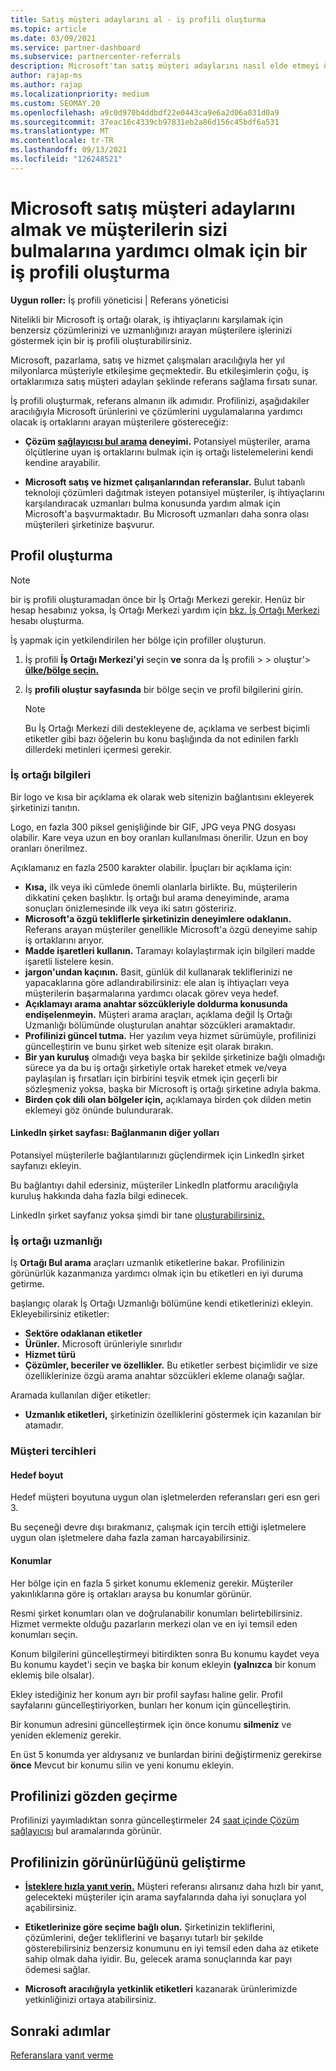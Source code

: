 ```yaml
---
title: Satış müşteri adaylarını al - iş profili oluşturma
ms.topic: article
ms.date: 03/09/2021
ms.service: partner-dashboard
ms.subservice: partnercenter-referrals
description: Microsoft'tan satış müşteri adaylarını nasıl elde etmeyi öğrenin. Anahtarlardan biri, müşterilerin sizi daha kolay İş Ortağı Merkezi bir iş profili oluşturmaktır.
author: rajap-ms
ms.author: rajap
ms.localizationpriority: medium
ms.custom: SEOMAY.20
ms.openlocfilehash: a9c0d970b4ddbdf22e0443ca9e6a2d06a031d0a9
ms.sourcegitcommit: 37eac16c4339cb97831eb2a86d156c45bdf6a531
ms.translationtype: MT
ms.contentlocale: tr-TR
ms.lasthandoff: 09/13/2021
ms.locfileid: "126248521"
---
```

# <a name="create-a-business-profile-to-get-microsoft-sales-leads-and-help-customers-find-you"></a>Microsoft satış müşteri adaylarını almak ve müşterilerin sizi bulmalarına yardımcı olmak için bir iş profili oluşturma

**Uygun roller:** İş profili yöneticisi | Referans yöneticisi

Nitelikli bir Microsoft iş ortağı olarak, iş ihtiyaçlarını karşılamak için benzersiz çözümlerinizi ve uzmanlığınızı arayan müşterilere işlerinizi göstermek için bir iş profili oluşturabilirsiniz.

Microsoft, pazarlama, satış ve hizmet çalışmaları aracılığıyla her yıl milyonlarca müşteriyle etkileşime geçmektedir. Bu etkileşimlerin çoğu, iş ortaklarımıza satış müşteri adayları şeklinde referans sağlama fırsatı sunar. 

İş profili oluşturmak, referans almanın ilk adımıdır. Profilinizi, aşağıdakiler aracılığıyla Microsoft ürünlerini ve çözümlerini uygulamalarına yardımcı olacak iş ortaklarını arayan müşterilere göstereceğiz:

- **Çözüm [sağlayıcısı bul arama](https://www.microsoft.com/solution-providers/home) deneyimi.** Potansiyel müşteriler, arama ölçütlerine uyan iş ortaklarını bulmak için iş ortağı listelemelerini kendi kendine arayabilir.

- **Microsoft satış ve hizmet çalışanlarından referanslar.** Bulut tabanlı teknoloji çözümleri dağıtmak isteyen potansiyel müşteriler, iş ihtiyaçlarını karşılandıracak uzmanları bulma konusunda yardım almak için Microsoft'a başvurmaktadır. Bu Microsoft uzmanları daha sonra olası müşterileri şirketinize başvurur.

## <a name="create-a-profile"></a>Profil oluşturma

> [!NOTE]  
> bir iş profili oluşturamadan önce bir İş Ortağı Merkezi gerekir. Henüz bir hesap hesabınız yoksa, İş Ortağı Merkezi yardım için [bkz. İş Ortağı Merkezi](mpn-create-a-partner-center-account.md) hesabı oluşturma.

İş yapmak için yetkilendirilen her bölge için profiller oluşturun.

1. İş profili **İş Ortağı Merkezi'yi** seçin **ve** sonra da İş profili &gt;  &gt; oluştur'> **[ülke/bölge seçin.](https://partner.microsoft.com/referrals/businessprofiles/)**

2. İş **profili oluştur sayfasında** bir bölge seçin ve profil bilgilerini girin.
   > [!NOTE]  
   >  Bu İş Ortağı Merkezi dili destekleyene de, açıklama ve serbest biçimli etiketler gibi bazı öğelerin bu konu başlığında da not edinilen farklı dillerdeki metinleri içermesi gerekir.

### <a name="partner-information"></a>İş ortağı bilgileri

Bir logo ve kısa bir açıklama ek olarak web sitenizin bağlantısını ekleyerek şirketinizi tanıtın. 

Logo, en fazla 300 piksel genişliğinde bir GIF, JPG veya PNG dosyası olabilir. Kare veya uzun en boy oranları kullanılması önerilir. Uzun en boy oranları önerilmez.

Açıklamanız en fazla 2500 karakter olabilir. İpuçları bir açıklama için: 

-  **Kısa,** ilk veya iki cümlede önemli olanlarla birlikte. Bu, müşterilerin dikkatini çeken başlıktır. İş ortağı bul arama deneyiminde, arama sonuçları önizlemesinde ilk veya iki satırı gösteririz.
-  **Microsoft'a özgü tekliflerle şirketinizin deneyimlere odaklanın.** Referans arayan müşteriler genellikle Microsoft'a özgü deneyime sahip iş ortaklarını arıyor.
-  **Madde işaretleri kullanın.** Taramayı kolaylaştırmak için bilgileri madde işaretli listelere kesin.
-  **jargon'undan kaçının.** Basit, günlük dil kullanarak tekliflerinizi ne yapacaklarına göre adlandırabilirsiniz: ele alan iş ihtiyaçları veya müşterilerin başarmalarına yardımcı olacak görev veya hedef.
-  **Açıklamayı arama anahtar sözcükleriyle doldurma konusunda endişelenmeyin.** Müşteri arama araçları, açıklama değil İş Ortağı Uzmanlığı bölümünde oluşturulan anahtar sözcükleri aramaktadır.
-  **Profilinizi güncel tutma.** Her yazılım veya hizmet sürümüyle, profilinizi güncelleştirin ve bunu şirket web sitenize eşit olarak bırakın.
-  **Bir yan kuruluş** olmadığı veya başka bir şekilde şirketinize bağlı olmadığı sürece ya da bu iş ortağı şirketiyle ortak hareket etmek ve/veya paylaşılan iş fırsatları için birbirini teşvik etmek için geçerli bir sözleşmeniz yoksa, başka bir Microsoft iş ortağı şirketine adıyla bakma.
-  **Birden çok dili olan bölgeler için,** açıklamaya birden çok dilden metin eklemeyi göz önünde bulundurarak.

#### <a name="linkedin-company-page-more-ways-to-connect"></a>LinkedIn şirket sayfası: Bağlanmanın diğer yolları

Potansiyel müşterilerle bağlantılarınızı güçlendirmek için LinkedIn şirket sayfanızı ekleyin. 

Bu bağlantıyı dahil edersiniz, müşteriler LinkedIn platformu aracılığıyla kuruluş hakkında daha fazla bilgi edinecek.

LinkedIn şirket sayfanız yoksa şimdi bir tane [oluşturabilirsiniz.](https://www.linkedin.com/company/setup/new/)

### <a name="partner-expertise"></a>İş ortağı uzmanlığı

İş **Ortağı Bul arama** araçları uzmanlık etiketlerine bakar. Profilinizin görünürlük kazanmanıza yardımcı olmak için bu etiketleri en iyi duruma getirme.

başlangıç olarak İş Ortağı Uzmanlığı bölümüne kendi etiketlerinizi ekleyin. Ekleyebilirsiniz etiketler: 

-  **Sektöre odaklanan etiketler**
-  **Ürünler.** Microsoft ürünleriyle sınırlıdır
-  **Hizmet türü**
-  **Çözümler, beceriler ve özellikler.** Bu etiketler serbest biçimlidir ve size özelliklerinize özgü arama anahtar sözcükleri ekleme olanağı sağlar.

Aramada kullanılan diğer etiketler:

- **Uzmanlık etiketleri,** şirketinizin özelliklerini göstermek için kazanılan bir atamadır.

### <a name="customer-preferences"></a>Müşteri tercihleri

#### <a name="target-size"></a>Hedef boyut

Hedef müşteri boyutuna uygun olan işletmelerden referansları geri esn geri 3.

Bu seçeneği devre dışı bırakmanız, çalışmak için tercih ettiği işletmelere uygun olan işletmelere daha fazla zaman harcayabilirsiniz.

#### <a name="locations"></a>Konumlar

Her bölge için en fazla 5 şirket konumu eklemeniz gerekir. Müşteriler yakınlıklarına göre iş ortakları araysa bu konumlar görünür.

Resmi şirket konumları olan ve doğrulanabilir konumları belirtebilirsiniz. Hizmet vermekte olduğu pazarların merkezi olan ve en iyi temsil eden konumları seçin.

Konum bilgilerini güncelleştirmeyi bitirdikten sonra  Bu konumu kaydet veya Bu konumu kaydet'i seçin ve başka bir konum ekleyin **(yalnızca** bir konum eklemiş bile olsalar).

Ekley istediğiniz her konum ayrı bir profil sayfası haline gelir. Profil sayfalarını güncelleştiriyorken, bunları her konum için güncelleştirin.

Bir konumun adresini güncelleştirmek için önce konumu **silmeniz** ve yeniden eklemeniz gerekir.

En üst 5 konumda yer aldıysanız ve bunlardan birini değiştirmeniz gerekirse **önce** Mevcut bir konumu silin ve yeni konumu ekleyin.

## <a name="review-your-profile"></a>Profilinizi gözden geçirme

Profilinizi yayımladıktan sonra güncelleştirmeler 24 [saat içinde Çözüm sağlayıcısı](https://appsource.microsoft.com/marketplace/partner-dir) bul aramalarında görünür.

## <a name="improve-the-visibility-of-your-profile"></a>Profilinizin görünürlüğünü geliştirme

- **[İsteklere hızla yanıt verin.](manage-leads.md)** Müşteri referansı alırsanız daha hızlı bir yanıt, gelecekteki müşteriler için arama sayfalarında daha iyi sonuçlara yol açabilirsiniz.

- **Etiketlerinize göre seçime bağlı olun.**  Şirketinizin tekliflerini, çözümlerini, değer tekliflerini ve başarıyı tutarlı bir şekilde gösterebilirsiniz benzersiz konumunu en iyi temsil eden daha az etikete sahip olmak daha iyidir.  Bu, gelecek arama sonuçlarında kar payı ödemesi sağlar.
- **Microsoft aracılığıyla yetkinlik etiketleri** kazanarak ürünlerimizde yetkinliğinizi ortaya atabilirsiniz.

## <a name="next-steps"></a>Sonraki adımlar

[Referanslara yanıt verme](manage-leads.md)
